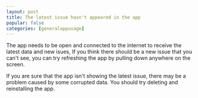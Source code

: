 ```yaml
---
layout: post
title: The latest issue hasn't appeared in the app
popular: false
categories: [generalappusage]
---
```

The app needs to be open and connected to the internet to receive the latest data and new isues, If you think there should be a new issue that you can't see, you can try refreshing the app by pulling down anywhere on the screen.

If you are sure that the app isn't showing the latest issue, there may be a problem caused by some corrupted data. You should try deleting and reinstalling the app.
